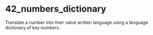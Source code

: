 # 42_numbers_dictionary
Translate a number into their value written language using a language dictionary of key numbers.
